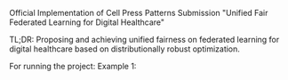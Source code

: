 Official Implementation of Cell Press Patterns Submission "Unified Fair Federated Learning for Digital Healthcare"

TL;DR: Proposing and achieving unified fairness on federated learning for digital healthcare based on distributionally robust optimization.

For running the project:
Example 1: 
